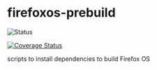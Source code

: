 firefoxos-prebuild
==================

![Status](https://api.travis-ci.org/sinfallas/firefoxos-prebuild.svg) 

[![Coverage Status](https://coveralls.io/repos/sinfallas/firefoxos-prebuild/badge.svg?branch=master&service=github)](https://coveralls.io/github/sinfallas/firefoxos-prebuild?branch=master)

scripts to install dependencies to build Firefox OS
